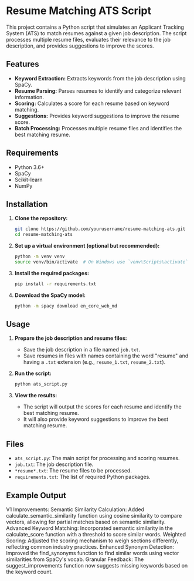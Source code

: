 # Resume Matching ATS Script

This project contains a Python script that simulates an Applicant Tracking System (ATS) to match resumes against a given job description. The script processes multiple resume files, evaluates their relevance to the job description, and provides suggestions to improve the scores.

## Features

- **Keyword Extraction:** Extracts keywords from the job description using SpaCy.
- **Resume Parsing:** Parses resumes to identify and categorize relevant information.
- **Scoring:** Calculates a score for each resume based on keyword matching.
- **Suggestions:** Provides keyword suggestions to improve the resume score.
- **Batch Processing:** Processes multiple resume files and identifies the best matching resume.

## Requirements

- Python 3.6+
- SpaCy
- Scikit-learn
- NumPy

## Installation

1. **Clone the repository:**

    ```bash
    git clone https://github.com/yourusername/resume-matching-ats.git
    cd resume-matching-ats
    ```

2. **Set up a virtual environment (optional but recommended):**

    ```bash
    python -m venv venv
    source venv/bin/activate  # On Windows use `venv\Scripts\activate`
    ```

3. **Install the required packages:**

    ```bash
    pip install -r requirements.txt
    ```

4. **Download the SpaCy model:**

    ```bash
    python -m spacy download en_core_web_md
    ```

## Usage

1. **Prepare the job description and resume files:**
    - Save the job description in a file named `job.txt`.
    - Save resumes in files with names containing the word "resume" and having a `.txt` extension (e.g., `resume_1.txt`, `resume_2.txt`).

2. **Run the script:**

    ```bash
    python ats_script.py
    ```

3. **View the results:**
    - The script will output the scores for each resume and identify the best matching resume.
    - It will also provide keyword suggestions to improve the best matching resume.

## Files

- `ats_script.py`: The main script for processing and scoring resumes.
- `job.txt`: The job description file.
- `*resume*.txt`: The resume files to be processed.
- `requirements.txt`: The list of required Python packages.

## Example Output




V1 Improvements:
  Semantic Similarity Calculation:
    Added calculate_semantic_similarity function using cosine similarity to compare vectors, allowing for partial matches based on semantic similarity.
  Advanced Keyword Matching: 
    Incorporated semantic similarity in the calculate_score function with a threshold to score similar words.
  Weighted Scoring: 
    Adjusted the scoring mechanism to weigh sections differently, reflecting common industry practices.
  Enhanced Synonym Detection: 
    Improved the find_synonyms function to find similar words using vector similarities from SpaCy's vocab.
  Granular Feedback: 
    The suggest_improvements function now suggests missing keywords based on the keyword count.
